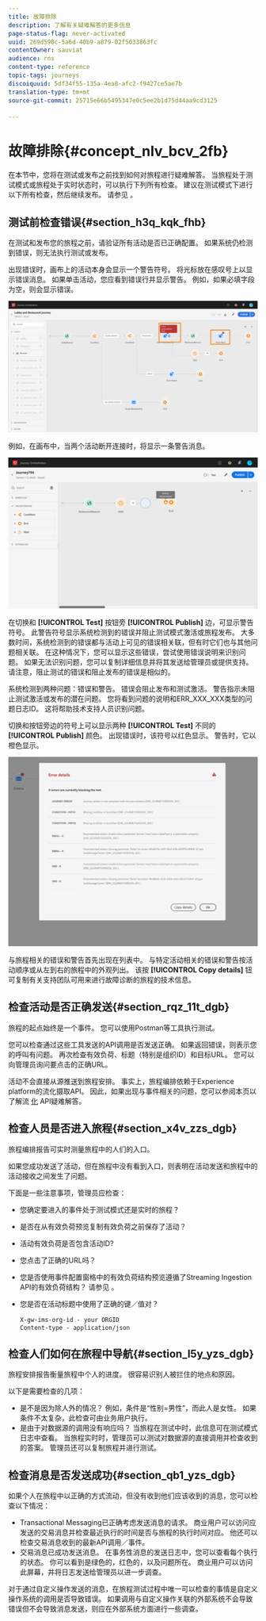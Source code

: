```yaml
---
title: 故障排除
description: 了解有关疑难解答的更多信息
page-status-flag: never-activated
uuid: 269d590c-5a6d-40b9-a879-02f5033863fc
contentOwner: sauviat
audience: rns
content-type: reference
topic-tags: journeys
discoiquuid: 5df34f55-135a-4ea8-afc2-f9427ce5ae7b
translation-type: tm+mt
source-git-commit: 25715e66b5495347e0c5ee2b1d75d44aa9cd3125

---
```



# 故障排除{#concept_nlv_bcv_2fb}

在本节中，您将在测试或发布之前找到如何对旅程进行疑难解答。 当旅程处于测试模式或旅程处于实时状态时，可以执行下列所有检查。 建议在测试模式下进行以下所有检查，然后继续发布。 请参见 [](../building-journeys/testing-the-journey.md)。

## 测试前检查错误{#section_h3q_kqk_fhb}

在测试和发布您的旅程之前，请验证所有活动是否已正确配置。 如果系统仍检测到错误，则无法执行测试或发布。

出现错误时，画布上的活动本身会显示一个警告符号。 将光标放在感叹号上以显示错误消息。 如果单击活动，您应看到错误行并显示警告。 例如，如果必填字段为空，则会显示错误。

![](../assets/journey63.png)

例如，在画布中，当两个活动断开连接时，将显示一条警告消息。

![](../assets/canvas-disconnected.png)

在切换和 **[!UICONTROL Test]** 按钮旁 **[!UICONTROL Publish]** 边，可显示警告符号。 此警告符号显示系统检测到的错误并阻止测试模式激活或旅程发布。 大多数时间，系统检测到的错误都与活动上可见的错误相关联，但有时它们也与其他问题相关联。 在这种情况下，您可以显示这些错误，尝试使用错误说明来识别问题。 如果无法识别问题，您可以复制详细信息并将其发送给管理员或提供支持。 请注意，阻止测试的错误和阻止发布的错误是相似的。

系统检测到两种问题：错误和警告。 错误会阻止发布和测试激活。 警告指示未阻止测试激活或发布的潜在问题。 您将看到问题的说明和ERR_XXX_XXX类型的问题日志ID。 这将帮助技术支持人员识别问题。

切换和按钮旁边的符号上可以显示两种 **[!UICONTROL Test]** 不同的 **[!UICONTROL Publish]** 颜色。 出现错误时，该符号以红色显示。 警告时，它以橙色显示。

![](../assets/journey75.png)

与旅程相关的错误和警告首先出现在列表中。 与特定活动相关的错误和警告按活动顺序或从左到右的旅程中的外观列出。 该按 **[!UICONTROL Copy details]** 钮可复制有关支持团队可用来进行故障诊断的旅程的技术信息。

## 检查活动是否正确发送{#section_rqz_11t_dgb}

旅程的起点始终是一个事件。 您可以使用Postman等工具执行测试。

您可以检查通过这些工具发送的API调用是否发送正确。 如果返回错误，则表示您的呼叫有问题。 再次检查有效负荷、标题（特别是组织ID）和目标URL。 您可以向管理员询问要点击的正确URL。

活动不会直接从源推送到旅程安排。 事实上，旅程编排依赖于Experience platform的流化摄取API。 因此，如果出现与事件相关的问题，您可以参阅本页以了解流 [化](https://www.adobe.io/apis/experienceplatform/home/data-ingestion/data-ingestion-services.html#!api-specification/markdown/narrative/technical_overview/streaming_ingest/streaming_ingestion_FAQ.md) API疑难解答。

## 检查人员是否进入旅程{#section_x4v_zzs_dgb}

旅程编排报告可实时测量旅程中的人们的入口。

如果您成功发送了活动，但在旅程中没有看到入口，则表明在活动发送和旅程中的活动接收之间发生了问题。

下面是一些注意事项，管理员应检查：

* 您确定要进入的事件处于测试模式还是实时的旅程？
* 是否在从有效负荷预览复制有效负荷之前保存了活动？
* 活动有效负荷是否包含活动ID?
* 您点击了正确的URL吗？
* 您是否使用事件配置窗格中的有效负荷结构预览遵循了Streaming Ingestion API的有效负荷结构？ 请参见 [](../event/previewing-the-payload.md)。
* 您是否在活动标题中使用了正确的键／值对？

   ```
   X-gw-ims-org-id - your ORGID
   Content-type - application/json
   ```

## 检查人们如何在旅程中导航{#section_l5y_yzs_dgb}

旅程安排报告衡量旅程中个人的进度。 很容易识别人被拦住的地点和原因。

以下是需要检查的几项：

* 是不是因为除人外的情况？ 例如，条件是“性别=男性”，而此人是女性。 如果条件不太复杂，此检查可由业务用户执行。
* 是由于对数据源的调用没有响应吗？ 当旅程在测试中时，此信息可在测试模式日志中查看。 当旅程实时时，管理员可以测试对数据源的直接调用并检查收到的答案。 管理员还可以复制旅程并进行测试。

## 检查消息是否发送成功{#section_qb1_yzs_dgb}

如果个人在旅程中以正确的方式流动，但没有收到他们应该收到的消息，您可以检查以下情况：

* Transactional Messaging已正确考虑发送消息的请求。 商业用户可以访问应发送的交易消息并检查最近执行的时间是否与旅程的执行时间对应。 他还可以检查交易消息收到的最新API调用／事件。
* 交易消息已成功发送消息。 在事务性消息的发送日志中，您可以查看每个执行的状态。 你可以看到是绿色的，红色的，以及问题所在。 商业用户可以访问此屏幕，并将日志发送给管理员以进一步调查。

对于通过自定义操作发送的消息，在旅程测试过程中唯一可以检查的事情是自定义操作系统的调用是否导致错误。 如果调用与自定义操作关联的外部系统不会导致错误但不会导致消息发送，则应在外部系统方面进行一些调查。

